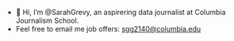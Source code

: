 - 👋 Hi, I’m @SarahGrevy, an aspirering data journalist at Columbia Journalism School.
- Feel free to email me job offers: sgg2140@columbia.edu
